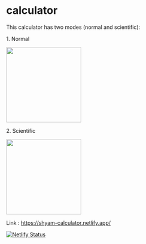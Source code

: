 <!-- ![Screenshot (97)](https://user-images.githubusercontent.com/79257444/130315838-9bd3f9ee-ecd2-401c-b133-45649e5ce2a4.png) -->
<!-- ![Screenshot (98)](https://user-images.githubusercontent.com/79257444/130315839-47e55035-1c9a-402d-85eb-8f3899853095.png) -->
# calculator
This calculator has two modes (normal and scientific):

<p>1. Normal<p>
<img src="https://user-images.githubusercontent.com/79257444/130315838-9bd3f9ee-ecd2-401c-b133-45649e5ce2a4.png" width = 200>

<p>2. Scientific<p>
<img src="https://user-images.githubusercontent.com/79257444/130315839-47e55035-1c9a-402d-85eb-8f3899853095.png" width = 200>

Link : https://shyam-calculator.netlify.app/


[![Netlify Status](https://api.netlify.com/api/v1/badges/7a3e0c67-ddb6-4c43-94c4-2240aa4f25da/deploy-status)](https://app.netlify.com/sites/shyam-calculator/deploys)
